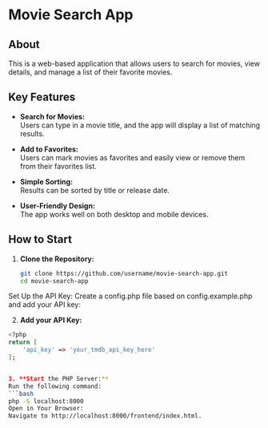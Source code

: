 # Movie Search App

## About
This is a web-based application that allows users to search for movies, view details, and manage a list of their favorite movies.

## Key Features
- **Search for Movies:**  
  Users can type in a movie title, and the app will display a list of matching results.

- **Add to Favorites:**  
  Users can mark movies as favorites and easily view or remove them from their favorites list.

- **Simple Sorting:**  
  Results can be sorted by title or release date.

- **User-Friendly Design:**  
  The app works well on both desktop and mobile devices.

## How to Start

1. **Clone the Repository:**  
   ```bash
   git clone https://github.com/username/movie-search-app.git
   cd movie-search-app
Set Up the API Key:
Create a config.php file based on config.example.php and add your API key:

2. **Add your API Key:**  
```bash
<?php
return [
    'api_key' => 'your_tmdb_api_key_here'
];


3. **Start the PHP Server:**
Run the following command:
```bash
php -S localhost:8000
Open in Your Browser:
Navigate to http://localhost:8000/frontend/index.html.
